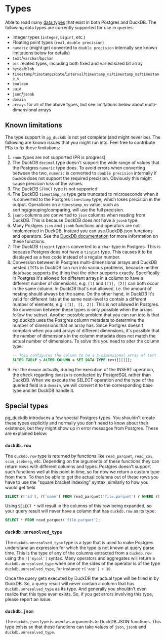 # Types

Able to read many [data types](https://www.postgresql.org/docs/current/datatype.html) that exist in both Postgres and DuckDB. The following data types are currently supported for use in queries:

- Integer types (`integer`, `bigint`, etc.)
- Floating point types (`real`, `double precision`)
- `numeric` (might get converted to `double precision` internally see known limitations below for details)
- `text`/`varchar`/`bpchar`
- `bit` related types, including both fixed and varied sized bit array 
- `bytea`/`blob`
- `timestamp`/`timstampz`/`date`/`interval`/`timestamp_ns`/`timestamp_ms`/`timestamp_s`
- `boolean`
- `uuid`
- `json`/`jsonb`
- `domain`
- `arrays` for all of the above types, but see limitations below about multi-dimensional arrays

## Known limitations

The type support in `pg_duckdb` is not yet complete (and might never be). The
following are known issues that you might run into. Feel free to contribute PRs
to fix these limitations:

1. `enum` types are not supported (PR is progress)
2. The DuckDB `decimal` type doesn't support the wide range of values that the Postgres `numeric` type does. To avoid errors when converting between the two, `numeric` is converted to `double precision` internally if `DuckDB` does not support the required precision. Obviously this might cause precision loss of the values.
3. The DuckDB `STRUCT` type is not supported
4. The DuckDB `timestamp_ns` type gets truncated to microseconds when it is converted to the Postgres `timestamp` type, which loses precision in the output. Operations on a `timestamp_ns` value, such as sorting/grouping/comparing, will use the full precision.
5. `jsonb` columns are converted to `json` columns when reading from DuckDB. This is because DuckDB does not have a `jsonb` type.
6. Many Postgres `json` and `jsonb` functions and operators are not implemented in DuckDB. Instead you can use DuckDB json functions and operators. See the [DuckDB documentation](https://duckdb.org/docs/data/json/json_functions) for more information on these functions.
7. The DuckDB `tinyint` type is converted to a `char` type in Postgres. This is because Postgres does not have a `tinyint` type. This causes it to be displayed as a hex code instead of a regular number.
8. Conversion between in Postgres multi-dimensional arrays and DuckDB nested `LIST`s in DuckDB can run into various problems, because neither database supports the thing that the other supports exactly. Specifically in Postgres it's allowed for different arrays in a column to have a different number of dimensions, e.g. `[1]` and `[[1], [2]]` can both occur in the same column. In DuckDB that's not allowed, i.e. the amount of nesting should always be the same. On the other hand, in DuckDB it's valid for different lists at the same nest-level to contain a different number of elements, e.g. `[[1], [1, 2]]`. This is not allowed in Postgres. So conversion between these types is only possible when the arrays follow the subset. Another possible problem that you can run into is that pg_duckdb uses the Postgres column metadata to determine the number of dimensions that an array has. Since Postgres doesn't complain when you add arrays of different dimensions, it's possible that the number of dimensions in the column metadata does not match the actual number of dimensions. To solve this you need to alter the column type:
    ```sql
    -- This configures the column to be a 3-dimensional array of text
    ALTER TABLE s ALTER COLUMN a SET DATA TYPE text[][][];
    ```
9. For the `domain` actually, during the execution of the INSERT operation, the check regarding `domain` is conducted by PostgreSQL rather than DuckDB. When we execute the SELECT operation and the type of the queried field is a `domain`, we will convert it to the corresponding base type and let DuckDB handle it.
## Special types

pg_duckdb introduces a few special Postgres types. You shouldn't create these types explicitly and normally you don't need to know about their existence, but they might show up in error messages from Postgres. These are explained below:

### `duckdb.row`

The `duckdb.row` type is returned by functions like `read_parquet`, `read_csv`, `scan_iceberg`, etc. Depending on the arguments of these functions they can return rows with different columns and types. Postgres doesn't support such functions well at this point in time, so for now we return a custom type from them. To then be able to get the actual columns out of these rows you have to use the "square bracket indexing" syntax, similarly to how you would get field

```sql
SELECT r['id'], r['name'] FROM read_parquet('file.parquet') r WHERE r['age'] > 21;
```

Using `SELECT *` will result in the columns of this row being expanded, so your query result will never have a column that has `duckdb.row` as its type:

```sql
SELECT * FROM read_parquet('file.parquet');
```

### `duckdb.unresolved_type`

The `duckdb.unresolved_type` type is a type that is used to make Postgres understand an expression for which the type is not known at query parse time. This is the type of any of the columns extracted from a `duckdb.row` using the `r['mycol']` syntax. Many operators and aggregates will return a `duckdb.unresolved_type` when one of the sides of the operator is of the type `duckdb.unresolved_type`, for instance `r['age'] + 10`.

Once the query gets executed by DuckDB the actual type will be filled in by DuckDB. So, a query result will never contain a column that has `duckdb.unresolved_type` as its type. And generally you shouldn't even realize that this type even exists. So, if you get errors involving this type, please report an issue.

### `duckdb.json`

The `duckdb.json` type is used as arguments to DuckDB JSON functions. This type exists so that these functions can take values of `json`, `jsonb` and `duckdb.unresolved_type`.
